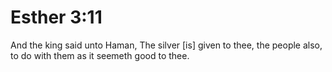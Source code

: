# Esther 3:11

And the king said unto Haman, The silver [is] given to thee, the people also, to do with them as it seemeth good to thee.